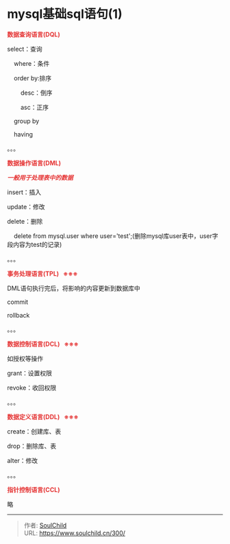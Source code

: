 # mysql基础sql语句(1)

<!--more-->
<span style="text-indent: 24px; white-space: normal; font-size: 14px; color: #e53333;"><strong>数据查询语言(DQL)</strong></span>

<span style="text-indent: 24px; white-space: normal;">select：查询</span>

<span style="text-indent: 24px; white-space: normal;">    where：条件</span>

<span style="text-indent: 24px;">    order by:排序</span>

<span style="text-indent: 24px;">        desc：倒序</span>

<span style="text-indent: 24px;">        asc：正序</span>

<span style="text-indent: 24px; white-space: normal;">    group by</span>

<span style="text-indent: 24px; white-space: normal;">    having</span>

<span style="text-indent: 24px; white-space: normal;">。。。</span>

<span style="text-indent: 24px; white-space: normal; font-size: 14px; color: #e53333;"><strong>数据操作语言(DML)</strong></span>

***<span style="color: #e53333;">一般用于处理表中的数据</span>***

<span style="text-indent: 24px; white-space: normal;">insert：插入</span>

<span style="text-indent: 24px; white-space: normal;">update：修改</span>

<span style="text-indent: 24px; white-space: normal;">delete：删除</span>

<span style="text-indent: 24px; white-space: normal;">    delete from mysql.user where user='test';(删除mysql库user表中，user字段内容为test的记录)</span>

<span style="text-indent: 24px; white-space: normal;">。。。</span>

<span style="text-indent: 24px; color: #e53333; font-size: 14px;"><strong>事务处理语言(TPL)   <strong style="color: #e53333; font-size: 14px; text-indent: 24px; white-space: normal;">※</strong><strong style="color: #e53333; font-size: 14px; text-indent: 24px; white-space: normal;">※</strong><strong style="color: #e53333; font-size: 14px; text-indent: 24px; white-space: normal;">※</strong></strong></span>

DML语句执行完后，将影响的内容更新到数据库中

commit

rollback

。。。

<span style="text-indent: 24px; color: #e53333; font-size: 14px;"><strong>数据控制语言(DCL)   </strong><strong>※<strong style="color: #e53333; font-size: 14px; text-indent: 24px; white-space: normal;">※</strong><strong style="color: #e53333; font-size: 14px; text-indent: 24px; white-space: normal;">※</strong></strong></span>

<span style="text-indent: 24px;">如授权等操作</span>

<span style="text-indent: 24px;">grant：设置权限</span>

<span style="text-indent: 24px;">revoke：收回权限</span>

<span style="text-indent: 24px;">。。。</span>

<span style="text-indent: 24px; color: #e53333; font-size: 14px;"><strong>数据定义语言(DDL)   <strong style="color: #e53333; font-size: 14px; text-indent: 24px; white-space: normal;">※</strong><strong style="color: #e53333; font-size: 14px; text-indent: 24px; white-space: normal;">※</strong><strong style="color: #e53333; font-size: 14px; text-indent: 24px; white-space: normal;">※</strong></strong></span>

<span style="text-indent: 24px; white-space: normal;">create：创建库、表</span>

<span style="text-indent: 24px; white-space: normal;">drop：删除库、表</span>

<span style="text-indent: 24px;">alter：修改</span>

<span style="text-indent: 24px; white-space: normal;">。。。</span>

<span style="text-indent: 24px; font-size: 14px; color: #e53333;"><strong>指针控制语言(CCL)</strong></span>

<span style="text-indent: 24px; white-space: normal;">略</span>


---

> 作者: [SoulChild](https://www.soulchild.cn)  
> URL: https://www.soulchild.cn/300/  

